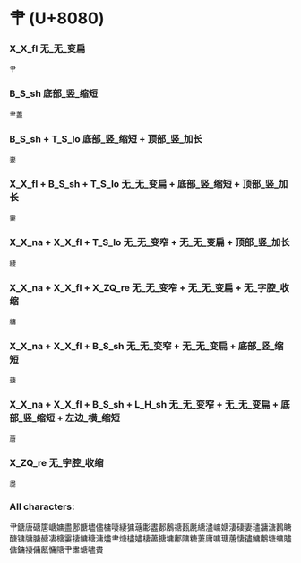# 肀 (U+8080) 

### X_X_fl 无_无_变扁
`肀`

### B_S_sh 底部_竖_缩短
`⺻藎`

### B_S_sh + T_S_lo 底部_竖_缩短 + 顶部_竖_加长
`妻`

### X_X_fl + B_S_sh + T_S_lo 无_无_变扁 + 底部_竖_缩短 + 顶部_竖_加长
`霋`

### X_X_na + X_X_fl + T_S_lo 无_无_变窄 + 无_无_变扁 + 顶部_竖_加长
`緀`

### X_X_na + X_X_fl + X_ZQ_re 无_无_变窄 + 无_无_变扁 + 无_字腔_收缩
`牅`

### X_X_na + X_X_fl + B_S_sh 无_无_变窄 + 无_无_变扁 + 底部_竖_缩短
`䕋`

### X_X_na + X_X_fl + B_S_sh + L_H_sh 无_无_变窄 + 无_无_变扁 + 底部_竖_缩短 + 左边_横_缩短
`蓎`

### X_ZQ_re 无_字腔_收缩
`䏋`

### All characters:
肀鎕唐磄篖嵣嫞盡鄌餹壗儘槦啛緀㺎䕋㣑䀆郪鶶禟㼮㲥䌅濜㟾㜍淒䃀妻璶牅溏鶈瞊醣镛牗膅赯凄榶霋捿鳙䅯滽燼⺻煻㯸嬧棲藎搪墉鄘䧡糖萋庸嘃瑭蓎悽孻鱅鷛塘䗤贐傏鏞褄傭㼺慵䧜肀䏋螗嚍賮

